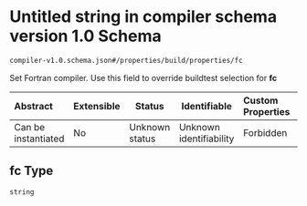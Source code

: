 # Untitled string in compiler schema version 1.0 Schema

```txt
compiler-v1.0.schema.json#/properties/build/properties/fc
```

Set Fortran compiler. Use this field to override buildtest selection for **fc**


| Abstract            | Extensible | Status         | Identifiable            | Custom Properties | Additional Properties | Access Restrictions | Defined In                                                                             |
| :------------------ | ---------- | -------------- | ----------------------- | :---------------- | --------------------- | ------------------- | -------------------------------------------------------------------------------------- |
| Can be instantiated | No         | Unknown status | Unknown identifiability | Forbidden         | Allowed               | none                | [compiler-v1.0.schema.json\*](../out/compiler-v1.0.schema.json "open original schema") |

## fc Type

`string`
